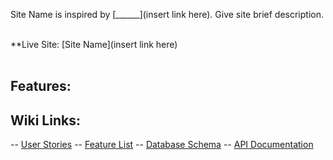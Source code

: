Site Name is inspired by [______](insert link here). Give site brief description.
<br>
<br>

**Live Site: [Site Name](insert link here)
<br>
<br>

<h2>Features:</h2>

<h2>Wiki Links:</h2>

-- [User Stories]()
-- [Feature List]()
-- [Database Schema]()
-- [API Documentation]()
